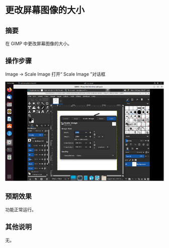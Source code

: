 # 更改屏幕图像的大小

## 摘要

在 GIMP 中更改屏幕图像的大小。

## 操作步骤

Image -> Scale Image 打开“ Scale Image ”对话框

![更改屏幕图像的大小-1](./img/更改屏幕图像的大小-1.png)

## 预期效果

功能正常运行。

## 其他说明

无。
